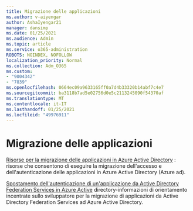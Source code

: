 ```yaml
---
title: Migrazione delle applicazioni
ms.author: v-aiyengar
author: AshaIyengar21
manager: dansimp
ms.date: 01/25/2021
ms.audience: Admin
ms.topic: article
ms.service: o365-administration
ROBOTS: NOINDEX, NOFOLLOW
localization_priority: Normal
ms.collection: Adm_O365
ms.custom:
- "9004342"
- "7839"
ms.openlocfilehash: 0664ec09a9633165ff0a7d4b33320b14abf7c4e7
ms.sourcegitcommit: ba3118b7ad5e02756d0e5c2113245090f54370af
ms.translationtype: MT
ms.contentlocale: it-IT
ms.lasthandoff: 01/25/2021
ms.locfileid: "49976911"
---
```

# <a name="migrating-applications"></a>Migrazione delle applicazioni

[Risorse per la migrazione delle applicazioni in Azure Active Directory](https://docs.microsoft.com/azure/active-directory/manage-apps/migration-resources) : risorse che consentono di eseguire la migrazione dell'accesso e dell'autenticazione delle applicazioni in Azure Active Directory (Azure ad).

[Spostamento dell'autenticazione di un'applicazione da Active Directory Federation Services in Azure Active](https://docs.microsoft.com/azure/active-directory/manage-apps/migrate-adfs-apps-to-azure) directory-informazioni di orientamento incentrate sullo sviluppatore per la migrazione di applicazioni da Active Directory Federation Services ad Azure Active Directory.